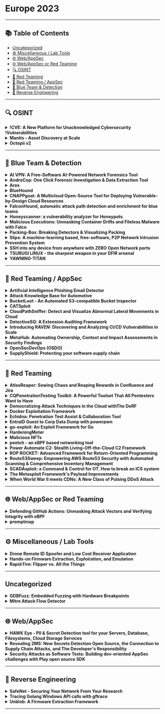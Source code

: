 # Europe 2023
---
## 📚 Table of Contents
- [Uncategorized](#uncategorized)
- [⚙️ Miscellaneous / Lab Tools](#⚙️-miscellaneous-lab-tools)
- [🌐 Web/AppSec](#🌐-webappsec)
- [🌐 Web/AppSec or Red Teaming](#🌐-webappsec-or-red-teaming)
- [🔍 OSINT](#🔍-osint)
- [🔴 Red Teaming](#🔴-red-teaming)
- [🔴 Red Teaming / AppSec](#🔴-red-teaming-appsec)
- [🔵 Blue Team & Detection](#🔵-blue-team-detection)
- [🧠 Reverse Engineering](#🧠-reverse-engineering)
---
## 🔍 OSINT
<details><summary><strong>!CVE: A New Platform for Unacknowledged Cybersecurity !Vulnerabilities</strong></summary>

![BH-ARSENAL](https://img.shields.io/badge/BH-ARSENAL-blue) ![Category: 🔍 OSINT](https://img.shields.io/badge/Category:%20🔍%20OSINT-lightgrey) ![Hector Marco](https://img.shields.io/badge/Hector%20Marco-informational) ![Samuel Arevalo](https://img.shields.io/badge/Samuel%20Arevalo-informational)

🔗 **Link:** Not Available  
📝 **Description:** In the ever-evolving cybersecurity landscape, the identification and acknowledgment of vulnerabilities through the Common Vulnerabilities and Exposures (CVE) system play a crucial role. However, vendor discretion in determining whether a security issue warrants a CVE assignment often results in overlooked vulnerabilities that pose significant risks. This presentation introduces the !CVE initiative, a groundbreaking platform that addresses this critical gap by identifying, tracking, and sharing unacknowledged cybersecurity vulnerabilities.

Our presentation begins with an overview of the CVE system and the challenges security researchers face in dealing with unacknowledged vulnerabilities. We discuss real-world examples of security issues ignored by vendors and explore the potential consequences of these hidden threats. We then delve into the !CVE platform, detailing its mission, features, and collaborative approach to empower the security community.

Through case studies, we demonstrate the value of the !CVE initiative in strengthening the cybersecurity ecosystem, highlighting the significance of addressing vulnerabilities not recognized by vendors. We also showcase the reporting process, expert panel, and public availability of !CVE reports, fostering a transparent and inclusive environment for vulnerability tracking and sharing.

Join us in exploring the world of unacknowledged cybersecurity vulnerabilities and learn how the !CVE initiative is bridging the gap between vendor discretion and community-driven security efforts. By raising awareness and fostering collaboration, we can create a more secure and resilient digital landscape for all.

</details>

<details><summary><strong>Mantis - Asset Discovery at Scale</strong></summary>

![BH-ARSENAL](https://img.shields.io/badge/BH-ARSENAL-blue) ![Category: 🔍 OSINT](https://img.shields.io/badge/Category:%20🔍%20OSINT-lightgrey) ![Prateek Thakare](https://img.shields.io/badge/Prateek%20Thakare-informational) ![Praveen Kanniah](https://img.shields.io/badge/Praveen%20Kanniah-informational) ![Bharath Kumar](https://img.shields.io/badge/Bharath%20Kumar-informational)

🔗 **Link:** Not Available  
📝 **Description:** None

</details>

<details><summary><strong>Octopii v2</strong></summary>

![BH-ARSENAL](https://img.shields.io/badge/BH-ARSENAL-blue) ![Category: 🔍 OSINT](https://img.shields.io/badge/Category:%20🔍%20OSINT-lightgrey) ![Owais Shaikh](https://img.shields.io/badge/Owais%20Shaikh-informational) ![Umair Nehri](https://img.shields.io/badge/Umair%20Nehri-informational)

🔗 **Link:** Not Available  
📝 **Description:** Today, given the number of services that collect Personal Identifiable Information (PII) for purposes such as 'KYC' (Know Your Customer) documents, bureaus keeping records of people, small businesses keeping records of their employees, and so on, PII faces a wide variety of threats. With increasing security breaches, protecting valuable data such as Personal Identifiable Information must be the top priority of all organizations. The first step in accomplishing this is to identify the exposure of such assets.

This is why we created Octopii, an AI-powered Personally Identifiable Information (PII) scanner that uses Optical Character Recognition (OCR), regular expression lists and Natural Language Processing (NLP) to search public-facing locations for Government ID, addresses, emails etc in images, PDFs and documents.

</details>

---
## 🔵 Blue Team & Detection
<details><summary><strong>AI VPN: A Free-Software AI-Powered Network Forensics Tool</strong></summary>

![BH-ARSENAL](https://img.shields.io/badge/BH-ARSENAL-blue) ![Category: 🔵 Blue Team & Detection](https://img.shields.io/badge/Category:%20🔵%20Blue%20Team%20&%20Detection-cyan) ![Veronica Valeros](https://img.shields.io/badge/Veronica%20Valeros-informational) ![Sebastian Garcia](https://img.shields.io/badge/Sebastian%20Garcia-informational)

🔗 **Link:** Not Available  
📝 **Description:** None

</details>

<details><summary><strong>AndroCop: One Click Forensic Investigation & Data Extraction Tool</strong></summary>

![BH-ARSENAL](https://img.shields.io/badge/BH-ARSENAL-blue) ![Category: 🔵 Blue Team & Detection](https://img.shields.io/badge/Category:%20🔵%20Blue%20Team%20&%20Detection-cyan) ![Abhinand N](https://img.shields.io/badge/Abhinand%20N-informational) ![Aswin M Guptha](https://img.shields.io/badge/Aswin%20M%20Guptha-informational) ![Varun Nair](https://img.shields.io/badge/Varun%20Nair-informational)

🔗 **Link:** Not Available  
📝 **Description:** AndroCop is a powerful and streamlined tool for in-depth forensic analysis and data extraction from Android devices, delivering rapid insights and efficient data export. The application, written in Java, streamlines the process of forensic investigation and data retrieval, eliminating the need for external utilities.

With a single click, AndroCop aggregates and exports a diverse array of data, encompassing call records, text messages, contacts, application usage records, device information, image captures, and screenshots. The tool enriches forensic investigation by facilitating the identification of potentially harmful Android applications, deciphering app usage patterns, extracting valuable call history insights, and revealing visited locations.

Moreover, AndroCop helps users to export forensic findings and data in multiple formats such as PDFs, XLSX spreadsheets, and CSV files. All the gathered information, along with images and other related data, will be consolidated into a singular ZIP file, streamlining the process of smooth data transmission. The gathered content is placed in the AndroCop directory within the internal storage, prepared for effortless transfer whenever required.

AndroCop is also designed to be user-friendly, with a simple and intuitive interface that makes it easy to use for both novice and experienced users. It helps users quickly extract and analyze data from Android devices, making it an important addition to any forensic investigator's toolkit.

</details>

<details><summary><strong>Ares</strong></summary>

![BH-ARSENAL](https://img.shields.io/badge/BH-ARSENAL-blue) ![Category: 🔵 Blue Team & Detection](https://img.shields.io/badge/Category:%20🔵%20Blue%20Team%20&%20Detection-cyan) ![Autumn Skerritt](https://img.shields.io/badge/Autumn%20Skerritt-informational)

🔗 **Link:** Not Available  
📝 **Description:** None

</details>

<details><summary><strong>BlueHound</strong></summary>

![BH-ARSENAL](https://img.shields.io/badge/BH-ARSENAL-blue) ![Category: 🔵 Blue Team & Detection](https://img.shields.io/badge/Category:%20🔵%20Blue%20Team%20&%20Detection-cyan) ![Dekel Paz](https://img.shields.io/badge/Dekel%20Paz-informational) ![Sagie Dulce](https://img.shields.io/badge/Sagie%20Dulce-informational)

🔗 **Link:** Not Available  
📝 **Description:** BlueHound helps blue teams pinpoint the security issues that actually matter. By combining information about user permissions, network access and unpatched vulnerabilities, BlueHound reveals the paths attackers would take if they were inside your network

</details>

<details><summary><strong>CNAPPgoat: A Multicloud Open-Source Tool for Deploying Vulnerable-by-Design Cloud Resources</strong></summary>

![BH-ARSENAL](https://img.shields.io/badge/BH-ARSENAL-blue) ![Category: 🔵 Blue Team & Detection](https://img.shields.io/badge/Category:%20🔵%20Blue%20Team%20&%20Detection-cyan) ![Noam Dahan](https://img.shields.io/badge/Noam%20Dahan-informational) ![Igal Gofman](https://img.shields.io/badge/Igal%20Gofman-informational)

🔗 **Link:** Not Available  
📝 **Description:** CNAPPgoat is a CLI tool designed to deploy vulnerable-by-design cloud infrastructure.

The tool is designed to modularly provision intentionally vulnerable components in cloud environments with simple commands: launch a container with a crypto-miner installed, spawn a machine with a vulnerable image, create a public IAM role, and many more scenarios.

These capabilities empower defenders to test their protective strategies, tools, and procedures, and for offensive professionals to refine their skills and tooling. Instead of trusting their systems and procedures to prevent risk, they can manufacture risk in a controlled environment to verify that they actually do.


CNAPPgoat supports modular deployment of various vulnerable scenarios and is a multi-cloud tool. CNAPPgoat is built on Pulumi and supports multiple programming languages. It operates as a CLI tool, requiring no specific IaC expertise, enabling a wide range of professionals to deploy and monitor environments.

CNAPPgoat helps:
* Security professionals create sandboxes to test their teams, procedures, and protocols
* Pentesters use it to provision a "shooting range" to test their skills at exploiting the scenarios and developing relevant capabilities
* Security teams benchmark CNAPP solutions against known environments to prove their ability to deliver what they promise
* Instructors create vulnerable environments for hands-on workshops or chalk talks
* Educators create learning environments where cloud infrastructure risks can be explored, understood - and avoided

</details>

<details><summary><strong>FalconHound, automatic attack path detection and enrichment for blue teams</strong></summary>

![BH-ARSENAL](https://img.shields.io/badge/BH-ARSENAL-blue) ![Category: 🔵 Blue Team & Detection](https://img.shields.io/badge/Category:%20🔵%20Blue%20Team%20&%20Detection-cyan) ![Olaf Hartong](https://img.shields.io/badge/Olaf%20Hartong-informational)

🔗 **Link:** Not Available  
📝 **Description:** For a long time, BloodHound has been the go-to tool for many red teams to uncover possible lateral movement paths in an environment. Fortunately, there are blue teams that also use it to great value. However, there are a lot of teams that struggle to use it due to lack of time or knowledge. On top of that, keeping the information in the BloodHound database up-to-date and using it for automatic detection and enrichment is often not implemented.

Introducing FalconHound, a toolkit that integrates with Microsoft Sentinel, Defender for Endpoint, the Azure Graph API, Neo4j and the BloodHound API to get the most out of your data. Some of its features allow it to track sessions, changes to the environment, alerts, and incidents on your entities and much, much more. All in near-real time!

This additional bi-directional context allows you to make better decisions and focus on the most important alerts and incidents. Allowing you, for instance, to run new path calculations frequently based on modifications, sessions or alerts and respond to these attacks which are very hard to detect without this information.

</details>

<details><summary><strong>Honeyscanner: a vulnerability analyzer for Honeypots</strong></summary>

![BH-ARSENAL](https://img.shields.io/badge/BH-ARSENAL-blue) ![Category: 🔵 Blue Team & Detection](https://img.shields.io/badge/Category:%20🔵%20Blue%20Team%20&%20Detection-cyan) ![Emmanouil Vasilomanolakis](https://img.shields.io/badge/Emmanouil%20Vasilomanolakis-informational) ![Aristofanis Chionis Koufakos](https://img.shields.io/badge/Aristofanis%20Chionis%20Koufakos-informational) ![Shreyas Srinivasa](https://img.shields.io/badge/Shreyas%20Srinivasa-informational) ![Ricardo Yaben](https://img.shields.io/badge/Ricardo%20Yaben-informational)

🔗 **Link:** [Honeyscanner: a vulnerability analyzer for Honeypots](https://gist.github.com/aristofanischionis/a9d18cb0c8b801bbaf50b51a72fe9405)  
📝 **Description:** Honeypots are now considered a well-studied cyber-deception mechanism that can assist in defending networks as well as identifying new attack trends. However, recent research has shown that honeypots may also be vulnerable to attacks; especially fingerprinting identification ones. Moreover, many open-source honeypots lack an external security analysis and are often deployed with their default settings.

We present honeyscanner, an open-source vulnerability analyzer for honeypots. It is designed to automatically attack a given honeypot, to determine if the honeypot is vulnerable to specific types of cyber-attacks. The analyzer uses a variety of attacks, ranging from identifying vulnerable software libraries to DoS, and fuzzing attacks. In the end, an evaluation report is provided to the honeypot administrator, including advice on how to enhance the security of the honeypot.

</details>

<details><summary><strong>Malicious Executions: Unmasking Container Drifts and Fileless Malware with Falco</strong></summary>

![BH-ARSENAL](https://img.shields.io/badge/BH-ARSENAL-blue) ![Category: 🔵 Blue Team & Detection](https://img.shields.io/badge/Category:%20🔵%20Blue%20Team%20&%20Detection-cyan) ![Lorenzo Susini](https://img.shields.io/badge/Lorenzo%20Susini-informational) ![Stefano Chierici](https://img.shields.io/badge/Stefano%20Chierici-informational)

🔗 **Link:** Not Available  
📝 **Description:** Containers are the most popular technology for deploying modern applications. SPOILER ALERT: bypassing well-known security controls is also popular. In this talk, we explain how to use the recent updates in Falco, a CNCF open-source container security tool, to detect drifts and fileless malware in containerized environments.

As a best practice, containers should be considered immutable. Early this year, Falco introduced new features to detect container drift via OverlayFS, which can spot if binaries are added or modified after the container's deployment. New binaries are often a sign of an ongoing attack.

Of course, attackers can also use more advanced evasion techniques to stay hidden. By using in-memory, fileless execution, attackers can bypass most of the security controls such as drift detection and still reach their goals with no stress.

To combat fileless attacks, Falco has also added memfd-based fileless execution thanks to its visibility superpowers on Linux kernel system calls. Combining Falco's existing runtime security capabilities with these two new detection layers forms the foundation of a defense in depth strategy for cloud-native workloads.

We will walk you through real-world scenarios based on recent threats and malware, demoing how Falco can help detect and respond to these malicious behaviors and comparing both drift and fileless attack paths.

</details>

<details><summary><strong>Packing-Box: Breaking Detectors & Visualizing Packing</strong></summary>

![BH-ARSENAL](https://img.shields.io/badge/BH-ARSENAL-blue) ![Category: 🔵 Blue Team & Detection](https://img.shields.io/badge/Category:%20🔵%20Blue%20Team%20&%20Detection-cyan) ![Alexandre D'Hondt](https://img.shields.io/badge/Alexandre%20D'Hondt-informational) ![Charles-Henry Bertrand Van Ouytsel](https://img.shields.io/badge/Charles-Henry%20Bertrand%20Van%20Ouytsel-informational) ![Axel Legay](https://img.shields.io/badge/Axel%20Legay-informational) ![Romain Jennes](https://img.shields.io/badge/Romain%20Jennes-informational) ![Sébastien Martinez Balbuena](https://img.shields.io/badge/Sébastien%20Martinez%20Balbuena-informational)

🔗 **Link:** Not Available  
📝 **Description:** This Docker image is an experimental toolkit gathering analyzers, detectors, packers, tools and machine learning mechanics for making datasets of packed executables and training machine learning models for the static detection of packing. It aims to support PE, ELF and Mach-O executables and to study the best static features that can be used in learning-based static detectors. Furthermore, it currently additional functionalities to focus on supervised and unsupervised learning but also on adversarial learning for breaking static detectors and detection models.

https://raw.githubusercontent.com/packing-box/docker-packing-box/main/docs/material/bheu23-packingbox.pdf

</details>

<details><summary><strong>Slips: A machine-learning based, free-software, P2P Network Intrusion Prevention System</strong></summary>

![BH-ARSENAL](https://img.shields.io/badge/BH-ARSENAL-blue) ![Category: 🔵 Blue Team & Detection](https://img.shields.io/badge/Category:%20🔵%20Blue%20Team%20&%20Detection-cyan) ![Sebastian Garcia](https://img.shields.io/badge/Sebastian%20Garcia-informational) ![Alya Gomaa](https://img.shields.io/badge/Alya%20Gomaa-informational)

🔗 **Link:** [Slips: A machine-learning based, free-software, P2P Network Intrusion Prevention System](https://github.com/stratosphereips/StratosphereLinuxIPS)  
📝 **Description:** For the last 7 years we developed Slips, a behavioral-based intrusion prevention system, and the first free-software network IDS using machine learning. Slips profiles the behavior of IP addresses and performs detections inside each time window in order to also *unblock* IPs. Slips has more than 20 modules that detect a range of attacks both to and from the protected device. It is an network EDR with the capability to also protect small networks.

Slips consumes multiple packets and flows, exporting data to SIEMs. More importantly, Slips is the first IDS to automatically create a local P2P network of sensors, where instances share detections following a trust model resilient to adversaries..

Slips works in several directionality modes. The user can choose to detect attacks coming *to* or going *from* these profiles, or both. This makes it easy to protect your network but also to focus on infected computers inside your network, which is a novel technique.

Among its modules, Slips includes the download/manage of external Threat Intelligence feed (including our laboratory's own TI feed), whois/asn/geocountry enrichment, a LSTM neural net for malicious behavior detection, port scanning detection (vertical and horizontal) on flows, long connection detection, etc. The decisions to block profiles or not are based on ensembling
algorithms. The P2P module connects to other Slips to share detection alerts.

Slips can read packets from the network, pcap, Suricata, Zeek, Argus and Nfdump, and can output alerts files and summaries. Having Zeek as a base tool, Slips can correctly build a sorted timeline of flows combining all Zeek logs. Slips can send alerts using the STIX/TAXII protocol.

Slips web interface allows to clearly see the detections and behaviors, including threat inteligence enhancements. The interface can show multiple Slips runs, summarize whois/asn/geocountry information and much more.

</details>

<details><summary><strong>SSH into any device from anywhere with ZERO Open Network ports</strong></summary>

![BH-ARSENAL](https://img.shields.io/badge/BH-ARSENAL-blue) ![Category: 🔵 Blue Team & Detection](https://img.shields.io/badge/Category:%20🔵%20Blue%20Team%20&%20Detection-cyan) ![Colin Constable](https://img.shields.io/badge/Colin%20Constable-informational) ![Anthony Prakash](https://img.shields.io/badge/Anthony%20Prakash-informational)

🔗 **Link:** [SSH into any device from anywhere with ZERO Open Network ports](https://github.com/nirvik/SpamEmail/blob/master/ham_dict.txt)  
📝 **Description:** SSH to Any Device with No Ports Open
Make your devices reachable while eliminating network attack surfaces & reducing administrative overhead.

Atsign's patent pending core technology is engineered to deliver the following benefits:
Addressability
Atsign's core technology uses identifiers which replace the need to manage IP addresses. If you remember the atSign (Atsign's version of an address), you can look up the IP address and port in the atDirectory which manages this information for you.
Reachability
‍Atsign's core technology provides each device with its own microserver which makes it reachable from anywhere on the internet.
No open ports (no network attack surface) on the device
Connections are always made from the device to the microserver, meaning that no ports ever need to be opened on devices using this technology.
End-to-end encrypted
Information is automatically encrypted on the edge devices before it is sent over Atsign's control plane.
Zero Trust
Atsign's technology is designed such that cryptographic keys are only stored at the edge device. No third party or intermediary ever possesses the decryption keys which are required to access the information. You don't need to trust any of the microservers, because they never see information in the clear.
In other words, sending information using Atsign's control plane requires no open ports and is fully edge-to-edge encrypted, all without needing to know the IP address of the device!

</details>

<details><summary><strong>TSURUGI LINUX - the sharpest weapon in your DFIR arsenal</strong></summary>

![BH-ARSENAL](https://img.shields.io/badge/BH-ARSENAL-blue) ![Category: 🔵 Blue Team & Detection](https://img.shields.io/badge/Category:%20🔵%20Blue%20Team%20&%20Detection-cyan) ![Giovanni Rattaro](https://img.shields.io/badge/Giovanni%20Rattaro-informational) ![Marco Giorgi](https://img.shields.io/badge/Marco%20Giorgi-informational)

🔗 **Link:** Not Available  
📝 **Description:** Any DFIR analyst knows that everyday in many companies, it doesn't matter the size, it's not easy to perform forensics investigations often due to lack of internal information (like mastery all IT architecture, have the logs or the right one...) and ready to use DFIR tools.

As DFIR professionals we have faced these problems many times and so we decided last year to create something that can help who will need the right tool in the "wrong time" (during a security incident).

And the answer is the Tsurugi Linux project that, of course, can be used also for educational purposes.
A special Tsurugi Linux BLACKHAT EDITION will be shared only with the participants.

</details>

<details><summary><strong>YAWNING-TITAN</strong></summary>

![BH-ARSENAL](https://img.shields.io/badge/BH-ARSENAL-blue) ![Category: 🔵 Blue Team & Detection](https://img.shields.io/badge/Category:%20🔵%20Blue%20Team%20&%20Detection-cyan) ![Chris McCarthy](https://img.shields.io/badge/Chris%20McCarthy-informational) ![Czar Echavez](https://img.shields.io/badge/Czar%20Echavez-informational)

🔗 **Link:** Not Available  
📝 **Description:** YAWNING-TITAN is an abstract, graph based cyber-security simulation environment that supports the training of intelligent agents for autonomous cyber operations. YAWNING-TITAN focuses on providing a fast simulation to support the development of defensive autonomous agents who face off against probabilistic red agents. YAWNING-TITAN has been designed with the following things in mind:

• Simplicity over complexity;
• Minimal Hardware Requirements;
• Operating System agnostic;
• Support for a wide range of algorithms;
• Enhanced agent / policy evaluation support;
• Flexible environment and game rule configuration;
• Generation of evaluation episode visualisations (gifs).

YAWNING-TITAN contains a small number of specific, self-contained OpenAI Gym environments for autonomous cyber defence research, which are great for learning and debugging; it also provides a flexible, highly configurable generic environment which can be used to represent a range of scenarios of increasing complexity and scale. The generic environment only needs a network topology and a settings file to create an OpenAI Gym compliant environment which enables open research and enhanced reproducibility.

When training and evaluating an agent, YAWNING-TITAN can be run from either a command-line interface, or a graphical user interface (GUI). The GUI allows the underlying Python to be executed without need for a command line interface or knowledge of the python language. The GUI also integrates with a customised version Cytoscape JS which has been extended to work directly with YAWNING-TITAN, and allows users to directly interface with network topologies that subsequently updates a database of stored networks. Both the command-line interface and the GUI provide read-outs throughout agent training and evaluation, as well as generation of a final summary.

</details>

---
## 🔴 Red Teaming / AppSec
<details><summary><strong>Artificial Intelligence Phishing Email Detector</strong></summary>

![BH-ARSENAL](https://img.shields.io/badge/BH-ARSENAL-blue) ![Category: 🔴 Red Teaming / AppSec](https://img.shields.io/badge/Category:%20🔴%20Red%20Teaming%20/%20AppSec-red) ![Waqar Ahmed](https://img.shields.io/badge/Waqar%20Ahmed-informational)

🔗 **Link:** [Artificial Intelligence Phishing Email Detector](https://github.com/ChanChiChoi/awesome-Federated-Learning)  
📝 **Description:** An artificial intelligence-based phishing email detector that analyses emails and its content, vocabulary, sender, subject etc and detects if it's a phishing email even if it was not flagged as one by an email gateway based on the analysis of collection of phishing emails.

</details>

<details><summary><strong>Attack Knowledge Base for Automotive</strong></summary>

![BH-ARSENAL](https://img.shields.io/badge/BH-ARSENAL-blue) ![Category: 🔴 Red Teaming / AppSec](https://img.shields.io/badge/Category:%20🔴%20Red%20Teaming%20/%20AppSec-red) ![Tien-Chih Lin](https://img.shields.io/badge/Tien-Chih%20Lin-informational)

🔗 **Link:** [Attack Knowledge Base for Automotive](https://github.com/Trustworthy-AI-Group/Adversarial_Examples_Papers)  
📝 **Description:** Ensuring cybersecurity in the automotive sector is more crucial than ever, especially with the rising intricacies and susceptibilities of vehicle-connected systems. The ISO/SAE 21434 standard serves as a beacon in this endeavor. However, compliance with this standard reveals discernible information disparities across its V-model phases: Concept & Design, Implementation, and Verification & Validation. Addressing these gaps is paramount for cohesive vehicle cybersecurity.

To tackle these hurdles, we introduce the "Attack Knowledge Base for Automotive." Inspired and aligned with the ATT&CK framework, this tool aids in seamless compliance with the ISO/SAE 21434 standard. We will demonstrate its efficacy in delivering a thorough and objective outcome during Threat Analysis and Risk Assessment (TARA). Moreover, it bridges information lacunas across the lifecycle, enabling the red team to synergize insights from earlier stages with our Attack Knowledge Base, ensuring holistic automotive cybersecurity.

</details>

<details><summary><strong>BucketLoot - An Automated S3-compatible Bucket Inspector</strong></summary>

![BH-ARSENAL](https://img.shields.io/badge/BH-ARSENAL-blue) ![Category: 🔴 Red Teaming / AppSec](https://img.shields.io/badge/Category:%20🔴%20Red%20Teaming%20/%20AppSec-red) ![Umair Nehri](https://img.shields.io/badge/Umair%20Nehri-informational) ![Owais Shaikh](https://img.shields.io/badge/Owais%20Shaikh-informational)

🔗 **Link:** Not Available  
📝 **Description:** BucketLoot is an automated S3-compatible Bucket inspector that can help users extract assets, flag secret exposures and even search for custom keywords as well as Regular Expressions from publicly-exposed storage buckets by scanning files that store data in plain text.

</details>

<details><summary><strong>CATSploit</strong></summary>

![BH-ARSENAL](https://img.shields.io/badge/BH-ARSENAL-blue) ![Category: 🔴 Red Teaming / AppSec](https://img.shields.io/badge/Category:%20🔴%20Red%20Teaming%20/%20AppSec-red) ![Keisuke Kito](https://img.shields.io/badge/Keisuke%20Kito-informational) ![Yusuke Isaka](https://img.shields.io/badge/Yusuke%20Isaka-informational) ![Kiyoto Kawauchi](https://img.shields.io/badge/Kiyoto%20Kawauchi-informational)

🔗 **Link:** Not Available  
📝 **Description:** CATSploit is an automated penetration testing tool using Cyber Attack Techniques Scoring (CATS) method that can be used without pentester.
Currently, pentesters implicitly made the selection of suitable attack techniques for target systems to be attacked.
CATSploit uses system configuration information such as OS, open ports, software version collected by scanner and calculates a score value for capture eVc and detectability eVd of each attack techniques for target system.
By selecting the highest score values, it is possible to select the most appropriate attack technique for the target system without hack knack(professional pentester's skill) .

</details>

<details><summary><strong>CloudPathSniffer: Detect and Visualize Abnormal Lateral Movements in Cloud</strong></summary>

![BH-ARSENAL](https://img.shields.io/badge/BH-ARSENAL-blue) ![Category: 🔴 Red Teaming / AppSec](https://img.shields.io/badge/Category:%20🔴%20Red%20Teaming%20/%20AppSec-red) ![Ayberk Halaç](https://img.shields.io/badge/Ayberk%20Halaç-informational)

🔗 **Link:** Not Available  
📝 **Description:** CloudPathSniffer is an open-source, straightforward, and extensible Cloud Anomaly Detection Tool explicitly crafted to assist security teams in uncovering hard-to-see risks and undetected attackers within their control plane of cloud environments.

In the dynamic environment of cloud security, the invisibility of temporary credentials has consistently posed a risk, making identifying and tracing potential malicious activity a challenging endeavor.

Unlike traditional tools, CloudPathSniffer boasts a unique capability that sets it apart: It can effectively track temporary credentials and attack paths made by them. Beyond monitoring, it reveals vulnerabilities concealed within logs and creates a comprehensive attack schema. Utilizing graphics-based visualization, it offers a simplified interpretation of lateral movements within data. By seamlessly integrating these insights into a graph database alongside your credentials, CloudPathSniffer provides an unmatched defense strategy, ensuring every detail is meticulously addressed.

</details>

<details><summary><strong>DetectiveSQ: A Extension Auditing Framework</strong></summary>

![BH-ARSENAL](https://img.shields.io/badge/BH-ARSENAL-blue) ![Category: 🔴 Red Teaming / AppSec](https://img.shields.io/badge/Category:%20🔴%20Red%20Teaming%20/%20AppSec-red) ![Jeswin Mathai](https://img.shields.io/badge/Jeswin%20Mathai-informational) ![Shourya Pratap Singh](https://img.shields.io/badge/Shourya%20Pratap%20Singh-informational)

🔗 **Link:** Not Available  
📝 **Description:** In the modern digital realm, internet browsers, particularly Chrome, have transcended traditional boundaries, becoming hubs of multifunctional extensions that offer everything from AI-integrated chatbots to sophisticated digital wallets. This surge, however, comes with an underbelly of cyber vulnerabilities. Hidden behind the guise of innovation, malicious extensions lurk, often camouflaged as benign utilities. These deceptive extensions not only infringe upon user privacy and security but also exploit users with unasked-for ads, skewed search results, and misleading links. Such underhanded strategies, targeting the unsuspecting user, have alarmingly proliferated.

Addressing this conundrum, we present DetectiveSQ - an advanced command-line interface designed to rigorously audit Chrome extensions. At its core, DetectiveSQ is engineered to be compatible with both Manifest V2 (MV2) and Manifest V3 (MV3) architecture, ensuring a wide-ranging applicability across extensions of different generations. Through an intricate examination of permissions - delving deep into how they're invoked and utilized within the extension's codebase - DetectiveSQ brings forth potential security and privacy breaches. The tool not only assesses permissions but also correlates them with actual behaviors, scripts, and external calls, offering a holistic evaluation. DetectiveSQ will be open source and made available after the talk.

</details>

<details><summary><strong>Introducing RAVEN: Discovering and Analyzing CI/CD Vulnerabilities in Scale</strong></summary>

![BH-ARSENAL](https://img.shields.io/badge/BH-ARSENAL-blue) ![Category: 🔴 Red Teaming / AppSec](https://img.shields.io/badge/Category:%20🔴%20Red%20Teaming%20/%20AppSec-red) ![Elad Pticha](https://img.shields.io/badge/Elad%20Pticha-informational) ![Oreen Livni Shein](https://img.shields.io/badge/Oreen%20Livni%20Shein-informational)

🔗 **Link:** Not Available  
📝 **Description:** As the adoption of CI/CD practices continues to grow, securing these pipelines has become increasingly important. However, identifying vulnerabilities in CI/CD pipelines can be daunting, especially at scale. In this talk, we present our tooling, which we intend to release as open-source software to the public that helped us uncover hundreds of vulnerabilities in popular open-source projects' CI/CD pipelines.

RAVEN (Risk Analysis and Vulnerability Enumeration for CI/CD) is a powerful security tool designed to perform massive scans for GitHub Actions CI workflows and digest the discovered data into a Neo4j database. With RAVEN, we were able to identify and address potential security vulnerabilities in some of the most popular repositories hosted on GitHub, including FreeCodeCamp (the most popular project on GitHub), Storybook (One of the most popular frontend frameworks), Fluent UI by Microsoft, and much more.
This tool provides a reliable and scalable solution for security analysis, enabling users to query the database and gain valuable insights into their codebase's security posture.

</details>

<details><summary><strong>MetaHub: Automating Ownership, Context and Impact Assessments in Security Findings</strong></summary>

![BH-ARSENAL](https://img.shields.io/badge/BH-ARSENAL-blue) ![Category: 🔴 Red Teaming / AppSec](https://img.shields.io/badge/Category:%20🔴%20Red%20Teaming%20/%20AppSec-red) ![Gabriel Alejandro Soltz](https://img.shields.io/badge/Gabriel%20Alejandro%20Soltz-informational)

🔗 **Link:** [MetaHub: Automating Ownership, Context and Impact Assessments in Security Findings](https://github.com/gabrielsoltz/metahub)  
📝 **Description:** Security findings from automated sources such as CSPMs, software vulnerability scanners, or compliance scanners often overwhelm security teams with excessive, generic, context-less information. You may have heard countless times that context in security is key, so why don't these tools provide you with more of it? Simply put, they were not designed to do so.

This shortcoming means that determining ownership and impact can be time-consuming, leading to critical vulnerabilities going unnoticed, and causing unnecessary noise or friction between security teams and other departments.

My proposed demo introduces MetaHub, a tool designed to address these issues by automating the three essential stages of security finding assessment: owner determination, contextualization, and impact definition. Leveraging metadata through MetaChecks, MetaTags, MetaTrails, and MetaAccount, MetaHub provides a detailed, context-aware assessment of each finding.

By integrating MetaHub, teams can significantly reduce false positives, streamline the detection and resolution of security findings, and strategically tailor their scanner selection to minimize unnecessary noise. The ability to concentrate on meaningful, high-impact issues will be the primary focus of the demo.

MetaHub relies on the ASFF format for ingesting security findings and can consume data from AWS Security Hub or any ASFF-supported scanner like Prowler, ElectricEye, or Inspector. This compatibility means you can continue using the scanners you already rely on but add what's missing to those findings: Ownership, Context, and Impact.

MetaHub also generates powerful visual reports and is designed for use as a CLI tool or within automated workflows, such as AWS Security Hub custom actions or AWS Lambda functions.

The automation of context, ownership, and impact is not commonly addressed by open-source tools; MetaHub introduces a solution to this problem that aims to be agnostic to the source scanner.

</details>

<details><summary><strong>OpenSecDevOps (OSDO)</strong></summary>

![BH-ARSENAL](https://img.shields.io/badge/BH-ARSENAL-blue) ![Category: 🔴 Red Teaming / AppSec](https://img.shields.io/badge/Category:%20🔴%20Red%20Teaming%20/%20AppSec-red) ![Rafael Otal Simal](https://img.shields.io/badge/Rafael%20Otal%20Simal-informational) ![Antonio Jose Juanilla Hernandez](https://img.shields.io/badge/Antonio%20Jose%20Juanilla%20Hernandez-informational)

🔗 **Link:** Not Available  
📝 **Description:** Join us to easily build a fortified software development lifecycle (SDLC) using open source tools. Find out how these powerful resources can improve the security of your software applications and improve your development process. We'll explore popular open source tools like Gitlab, Harbor, defectdojo... Seamlessly integrating them into your workflow to enforce strong security policies, detect vulnerabilities, and ensure compliance with industry best practices. Through hands-on exercises and real-world examples, you'll learn how to mitigate security risks, harden your code, and adopt security best practices, resulting in secure, scalable, and resilient software applications. Don't miss this transformative opportunity to unlock the potential of open source tools in your SDLC and strengthen your organization's overall security posture. All the information will be published on opensecdevops.com for the community to use and improve on the day of the presentation, in addition to integrating the different tools, an app will be shown to facilitate said integration according to your needs.

</details>

<details><summary><strong>SupplyShield: Protecting your software supply chain</strong></summary>

![BH-ARSENAL](https://img.shields.io/badge/BH-ARSENAL-blue) ![Category: 🔴 Red Teaming / AppSec](https://img.shields.io/badge/Category:%20🔴%20Red%20Teaming%20/%20AppSec-red) ![Akhil Mahendra](https://img.shields.io/badge/Akhil%20Mahendra-informational) ![Hritik Vijay](https://img.shields.io/badge/Hritik%20Vijay-informational)

🔗 **Link:** Not Available  
📝 **Description:** SupplyShield is a comprehensive supply chain security framework aimed at defending against the increasingly sophisticated attacks posed by software supply chain vulnerabilities. With numerous organizations hosting hundreds of micro-services and thousands of builds occurring daily, effectively monitoring the software supply chain to construct the final application becomes a complex challenge. This is where SupplyShield can assist any organization in seamlessly integrating this framework into their Software Development Lifecycle (SDLC) to ensure software supply chain security.

The current framework version is predominantly designed for the AWS environment. Any organization utilizing AWS infrastructure can seamlessly implement this framework with minimal effort via AWS CloudFormation templates to enhance the security of their supply chain. The framework mainly focuses on generating and maintaining a Software Bill of Materials (SBOM) and performing Software Composition Analysis (SCA) for all the micro-services within an organization. The scans are event-driven, targeting the final micro-service image pushed into AWS ECR. As a result, it generates an SBOM of base image binaries and 3rd-party packages introduced by developers, and performs SCA on top of that. This approach provides a comprehensive view of the software components involved in the overall development of a micro service.

Built with scalability in mind, SupplyShield is capable of generating an SBOM and performing SCA in a CI/CD environment where thousands of builds take place daily. SupplyShield enables the rapid detection of zero-day vulnerabilities, such as the log4j exploit, even for organizations with over 100 micro-services, significantly reducing the Mean Time To Detect (MTTD) to mere minutes. This significantly simplifies the tasks of both security engineers and developers in identifying and managing patches for events like the log4j vulnerability. The framework also offers a dashboard for developers and security engineers, presenting relevant metrics and actionable insights.

</details>

---
## 🔴 Red Teaming
<details><summary><strong>AtlasReaper: Sowing Chaos and Reaping Rewards in Confluence and Jira</strong></summary>

![BH-ARSENAL](https://img.shields.io/badge/BH-ARSENAL-blue) ![Category: 🔴 Red Teaming](https://img.shields.io/badge/Category:%20🔴%20Red%20Teaming-red) ![Craig Wright](https://img.shields.io/badge/Craig%20Wright-informational)

🔗 **Link:** Not Available  
📝 **Description:** AtlasReaper is a .NET command-line tool developed for offensive security purposes, primarily focused on reconnaissance and keyword searching on Confluence and Jira instances. AtlasReaper also provides various features that are helpful for tasks such as credential farming and social engineering.

AtlasReaper was designed to be run from Command and Control (C2) to reduce the network overhead incurred from establishing a SOCKS proxy. The tool leverages Atlassian REST APIs to query metadata and content from the target Confluence and Jira. Read operations include search, listspaces, listpages, listissues, listattachments, and listusers. Any attachments that look interesting can be downloaded. It is also possible to dump all of the data for offline processing.

AtlasReaper extends its functionality with write operations, enabling users to attach files, create deceptive links, and comment on issues within Confluence or Jira. It is also contains functionality to embed images. Embedding 1x1 pixel images hosted on external servers enables stealthy NetNTLMv2 hash harvesting in Active Directory environments. The tool also facilitates targeted user engagement by @ mentioning victims on pages.

</details>

<details><summary><strong>CQPenetrationTesting Toolkit: A Powerful Toolset That All Pentesters Want to Have</strong></summary>

![BH-ARSENAL](https://img.shields.io/badge/BH-ARSENAL-blue) ![Category: 🔴 Red Teaming](https://img.shields.io/badge/Category:%20🔴%20Red%20Teaming-red) ![Paula Januszkiewicz](https://img.shields.io/badge/Paula%20Januszkiewicz-informational) ![Mike Jankowski-Lorek](https://img.shields.io/badge/Mike%20Jankowski-Lorek-informational)

🔗 **Link:** Not Available  
📝 **Description:** CQ Penetration Testing Toolkit supports you in performing complex penetration tests, shows you their possible application, and highlights the situations in which they apply. It guides you through the process of gathering intel about network, workstations, and servers, and showcases common techniques for antimalware avoidance and bypass, lateral movement, and credential harvesting. The toolkit also allows decrypting RSA keys and EFS-protected files as well as blobs and objects protected by DPAPI and DPAPI NG. This powerful toolkit is useful for those who are interested in penetration testing and professionals engaged in pen-testing who work in the areas of databases, systems, networks, or application administration.

</details>

<details><summary><strong>Democratizing Attack Techniques in the Cloud withThe DeRF</strong></summary>

![BH-ARSENAL](https://img.shields.io/badge/BH-ARSENAL-blue) ![Category: 🔴 Red Teaming](https://img.shields.io/badge/Category:%20🔴%20Red%20Teaming-red) ![Kat Traxler](https://img.shields.io/badge/Kat%20Traxler-informational)

🔗 **Link:** Not Available  
📝 **Description:** DeRF (Detection Replay Framework) is an "Attacks As A Service" framework, allowing the emulation of offensive techniques and generation of repeatable detection samples from a UI - without the need for End Users to install software, use the CLI or possess credentials in the target environment.

Notable built-in attack modules are listed below with a complete list of all built-in attack techniques in The DeRF documentation.

o AWS | EC2 Steal Instance Credentials
o AWS | Retrieve a High Number of Secrets Manager secrets.
o AWS | Stop CloudTrail
o AWS | Execute Commands on EC2 Instance via User Data
o AWS | EC2 Download User Data
o AWS | EC2 Share EBS Snapshot
o GCP | Impersonate Service Account

Similar to other tools focused on detection generation, the DeRF deploys and manages the target cloud infrastructure, which is manipulated to simulate attacker techniques.
Terraform is used to manage all resources, deploying (and destroying) hosted attack techniques and target infrastructure in under 3 minutes.

While a bring-your-own-Infrastructure (BYOI) model isn't currently supported, maintaining The DeRF infrastructure costs less than $10/month for Google Cloud and $5/month for AWS. The tool's convenient deployment model means you can use it as needed rather than continuously running 24/7. Check out the deployment guide for more details.

The initial release of The DeRF encompasses a wide range of prevalent cloud attack techniques, providing your organization with ample resources for training, controls testing, and executing on attack scenarios. However, as needs evolve, you may need to expand beyond the initial set and introduce your own custom attack modules. With The DeRF, this process is simplified. All attack techniques are defined as Google Cloud Workflows, which can be deployed as additional terraform modules within your forked version of the codebase.

</details>

<details><summary><strong>Docker Exploitation Framework</strong></summary>

![BH-ARSENAL](https://img.shields.io/badge/BH-ARSENAL-blue) ![Category: 🔴 Red Teaming](https://img.shields.io/badge/Category:%20🔴%20Red%20Teaming-red) ![Emmanuel Law](https://img.shields.io/badge/Emmanuel%20Law-informational) ![Rohit Pitke](https://img.shields.io/badge/Rohit%20Pitke-informational)

🔗 **Link:** [Docker Exploitation Framework](https://github.com/DockerExploitationFramework/DockerExploitationFramework)  
📝 **Description:** Docker Exploitation Framework is a cross-platform framework that is focused on attacking container environment (think kubernetes, docker etc). It can identify vulnerabilities, misconfigurations, and potential attack vectors. It also helps to automate different stages of a successful kill-chain through features such as:
- Vulnerability Scanning
- Container breakouts
- Pod2Pod Lateral movement
- File layers deep inspection and extraction
- Attack Surface discovery and mapping
- Privilege Escalation etc

It uses a agent/server architecture. The agents are modular and are designed to be portable with minimal dependencies for maximum compatibility in restricted containers. This is a tool created for pentesters and red teamers.

</details>

<details><summary><strong>Echidna: Penetration Test Assist & Collaboration Tool</strong></summary>

![BH-ARSENAL](https://img.shields.io/badge/BH-ARSENAL-blue) ![Category: 🔴 Red Teaming](https://img.shields.io/badge/Category:%20🔴%20Red%20Teaming-red) ![Yu Terada](https://img.shields.io/badge/Yu%20Terada-informational) ![Soya Aoyama](https://img.shields.io/badge/Soya%20Aoyama-informational) ![Kazuhisa Shirakami](https://img.shields.io/badge/Kazuhisa%20Shirakami-informational)

🔗 **Link:** Not Available  
📝 **Description:** Echidna is a tool designed to support teams or beginners in conducting penetration testing.
While there are many tools available to assist or automate penetration testing, mastering them requires knowledge of numerous commands and techniques, making it challenging for beginners to learn and carry out penetration testing. Furthermore, when conducting penetration tests in a team, each member tends to work independently, which can lead to duplication of work and lack of visibility of progress for managers and beginners.
Therefore, we developed Echidna, which visualizes and shares the terminal console of penetration testers, and recommends the next command based on each situation.

</details>

<details><summary><strong>EntraID Guest to Corp Data Dump with powerpwn</strong></summary>

![BH-ARSENAL](https://img.shields.io/badge/BH-ARSENAL-blue) ![Category: 🔴 Red Teaming](https://img.shields.io/badge/Category:%20🔴%20Red%20Teaming-red) ![Michael Bargury](https://img.shields.io/badge/Michael%20Bargury-informational) ![Lana Salameh](https://img.shields.io/badge/Lana%20Salameh-informational) ![Inbar Raz](https://img.shields.io/badge/Inbar%20Raz-informational)

🔗 **Link:** Not Available  
📝 **Description:** EntraID guest accounts are widely used to grant external parties limited access to enterprise resources, with the assumption that these accounts pose little security risk. As you're about to see, this assumption is dangerously wrong.

powerpwn is an offensive security toolset for Microsoft 365 focused on Power Platform. It allows you to achieve the full potential of a guest in EntraID by exploiting a series of undocumented internal APIs and common misconfiguration for collecting privileges, and using those for data exfiltration and actions on target, leaving no traces behind. The tool operates by leveraging shared credentials shared over Power Platform, a low-code / no-code platform built into Office365.

PowerGuest allows gaining unauthorized access to sensitive business data and capabilities including corporate SQL servers and Azure resources. Furthermore, it allows guests to create and control internal business applications to move laterally within the organization. All capabilities are fully operational with the default Office 365 and Azure AD configuration.

</details>

<details><summary><strong>go-exploit: An Exploit Framework for Go</strong></summary>

![BH-ARSENAL](https://img.shields.io/badge/BH-ARSENAL-blue) ![Category: 🔴 Red Teaming](https://img.shields.io/badge/Category:%20🔴%20Red%20Teaming-red) ![Jacob Baines](https://img.shields.io/badge/Jacob%20Baines-informational)

🔗 **Link:** [go-exploit: An Exploit Framework for Go](https://github.com/j-baines)  
📝 **Description:** go-exploit is an exploit development framework for Go. The framework helps exploit developers create small, self-contained, portable, and consistent exploits.

Many proof-of-concept exploits rely on interpreted languages with complicated packaging systems. They implement wildly differing user interfaces, and have limited ability to be executed within a target network. Some exploits are integrated into massive frameworks that are burdened by years of features and dependencies which overwhelm developers and hinder the attacker's ability to deploy the exploits from unconventional locations.

To overcome these challenges, go-exploit offers a lightweight framework with minimal dependencies, written in Go—a language renowned for its portability and cross-compilation capabilities. The framework strikes a balance between simplicity for rapid proof-of-concept development and the inclusion of sophisticated built-in features for operational use.

</details>

<details><summary><strong>HardeningMeter</strong></summary>

![BH-ARSENAL](https://img.shields.io/badge/BH-ARSENAL-blue) ![Category: 🔴 Red Teaming](https://img.shields.io/badge/Category:%20🔴%20Red%20Teaming-red) ![Ouzan Ofri](https://img.shields.io/badge/Ouzan%20Ofri-informational) ![Yotam Perkal](https://img.shields.io/badge/Yotam%20Perkal-informational)

🔗 **Link:** Not Available  
📝 **Description:** HardeningMeter is an open-source Python tool carefully designed to comprehensively assess the security hardening of binaries and systems. Its robust capabilities include thorough checks of various binary exploitation protection mechanisms, including Stack Canary, RELRO, randomizations (ASLR, PIC, PIE), None Exec Stack, Fortify, ASAN, NX bit. This tool is suitable for all types of binaries and provides accurate information about the hardening status of each binary, identifying those that deserve attention and those with robust security measures.

The genesis of HardeningMeter stems from extensive research into the dynamic cat-and-mouse game between attackers and defenders when exploiting binaries. While certain binary hardening measures are designed to thwart binary exploitation, resourceful attackers continue to find ways to circumvent these protections. HardeningMeter is a wake-up call that raises awareness of the critical need to protect against binary exploitation, monitors vulnerable binaries that lack critical hardening, and promotes a broader understanding of the offensive research landscape.

HardeningMeter's uniqueness lies in its precision, which is based on a deep understanding of binary structures, exploitation techniques, and hardening mechanisms. It supports all binary file types, including executables, dynamic executables, dynamic shared objects, relocatables, and statically linked files.

The tool offers a significant benefit to users, each check that the tool performs is documented in detail to allow users to dive into the inner workings of binary hardening. Users can gain a deeper understanding of the underlying concepts, explore the intricacies of binary exploitation protection mechanisms, and expand their knowledge in this important area. Moreover, users can set the output to receive tailored recommendations on which binary files require heightened attention and monitoring.

We hope to contribute to the cybersecurity community and benefit from their ideas and perceptions to extend our features and make HardeningMeter a better tool that supports systems other than Linux in the future.

</details>

<details><summary><strong>Malicious NFTs</strong></summary>

![BH-ARSENAL](https://img.shields.io/badge/BH-ARSENAL-blue) ![Category: 🔴 Red Teaming](https://img.shields.io/badge/Category:%20🔴%20Red%20Teaming-red) ![Jubilian Ho Hong Yi](https://img.shields.io/badge/Jubilian%20Ho%20Hong%20Yi-informational)

🔗 **Link:** Not Available  
📝 **Description:** Web3 stands as a dynamic technology harboring significant potential for diverse business opportunities and applications. As web3's technological landscape continues to evolve, malicious actors are similarly driven to explore novel and innovative methods to exploit these technologies. A notable example of such exploitative endeavors involves the realm of Malicious NFTs.

</details>

<details><summary><strong>peetch - an eBPF based networking tool</strong></summary>

![BH-ARSENAL](https://img.shields.io/badge/BH-ARSENAL-blue) ![Category: 🔴 Red Teaming](https://img.shields.io/badge/Category:%20🔴%20Red%20Teaming-red) ![Guillaume Valadon](https://img.shields.io/badge/Guillaume%20Valadon-informational)

🔗 **Link:** [peetch - an eBPF based networking tool](https://github.com/quarkslab/peetch/blob/master/README.md)  
📝 **Description:** peetch is a collection of tools aimed at experimenting with different aspects of eBPF to bypass TLS protocol protections.

</details>

<details><summary><strong>Power Automate C2: Stealth Living-Off-the-Cloud C2 Framework</strong></summary>

![BH-ARSENAL](https://img.shields.io/badge/BH-ARSENAL-blue) ![Category: 🔴 Red Teaming](https://img.shields.io/badge/Category:%20🔴%20Red%20Teaming-red) ![Tomoaki Tani](https://img.shields.io/badge/Tomoaki%20Tani-informational) ![Hiroki Hada](https://img.shields.io/badge/Hiroki%20Hada-informational) ![Rintaro Fujita](https://img.shields.io/badge/Rintaro%20Fujita-informational)

🔗 **Link:** Not Available  
📝 **Description:** PowerAutomate C2 is a framework designed to emulate "Living Off the Cloud" attacks, leveraging only legitimate functions in PowerAutomate.

The battlefield has shifted from the endpoint to the cloud in evolving cyber warfare. This shift can increase the wealth of useful information the cloud offers, making it a more lucrative target for attackers. This transition introduces a new tactic, "Living Off the Cloud," which has become increasingly prevalent in cyber-attacks.

PowerAutomate, a powerful cloud-based automation platform also known as the "New PowerShell", allows for the execution of these "Living Off the Cloud" attacks. PowerAutomate is particularly attractive to attackers as it enables stealth activities. One characteristic is a client-free execution which carries out an attack that leaves no logs on the client and completes entirely in the cloud. It ensures no traces are left on the endpoint, network devices, or within the Office 365 environment. Despite this, continuous access to PowerAutomate on the victim's user profile is required to execute and manage the flow of an attack. PowerAutomate provides a connector known as PowerAutomate Management to address this challenge. This connector allows for managing the flow itself, thus eliminating the need for persistent access to the victim's user profile.

In this presentation, we introduce the concept and demonstration of PowerAutomate C2, which utilizes the basic functions of PowerAutomate and exclusively employs the PowerAutomate Management connector. PowerAutomate C2 is built on a Python-based platform, enabling control over PowerAutomate's flow without a GUI-based low-code interface. This approach also facilitates the remote creation and deletion of flows with no logs, even after access to PowerAutomate is lost. For C2 communication, we have implemented support for HTTP(S) and storage services like Dropbox, enhancing the flexibility and stealth of the operation. We also alert the risk of improper permission to use PowerAutomate Management.

</details>

<details><summary><strong>ROP ROCKET: Advanced Framework for Return-Oriented Programming</strong></summary>

![BH-ARSENAL](https://img.shields.io/badge/BH-ARSENAL-blue) ![Category: 🔴 Red Teaming](https://img.shields.io/badge/Category:%20🔴%20Red%20Teaming-red) ![Bramwell Brizendine](https://img.shields.io/badge/Bramwell%20Brizendine-informational)

🔗 **Link:** Not Available  
📝 **Description:** None

</details>

<details><summary><strong>Route53Sweep: Empowering AWS Route53 Security with Automated Scanning & Comprehensive Inventory Management</strong></summary>

![BH-ARSENAL](https://img.shields.io/badge/BH-ARSENAL-blue) ![Category: 🔴 Red Teaming](https://img.shields.io/badge/Category:%20🔴%20Red%20Teaming-red) ![Divyanshu Shukla](https://img.shields.io/badge/Divyanshu%20Shukla-informational) ![Anjali Singh Shukla](https://img.shields.io/badge/Anjali%20Singh%20Shukla-informational)

🔗 **Link:** Not Available  
📝 **Description:** Route53Sweep uses the AWS Route53 service to improve the management of Route53 security providing a innovative solution to DNS Security. AWS Route53-managed resources like domains, subdomains, DNS records, and related services are all secured and protected by this, which also adopts a comprehensive approach to DNS security management. Organizations can easily track changes to their AWS Route53 resources with Route53Sweep, as well as automate procedures for scanning public IPs and fixing them. Organizations can increase their security and dependability with Route53Sweep, freeing them up to concentrate on other important business operations.

Key Topics:

Addressing the Urgent Need: We investigate the escalating security issues surrounding AWS Route53 and the necessity of specialized scanning software like Route53Sweep. To protect organizations from potential threats, we emphasize the value of ongoing monitoring and keeping a complete inventory of Route53 assets.

Route53Sweep Unleashed: Learn more about our cutting-edge tool's inner workings and how it effectively makes use of a variety of open source tools such as the Nuclei engine, Anew, Httpx, and Notify. The combination of these open-source components with Route53Sweep improves vulnerability scanning capabilities and makes asset discovery and monitoring in real time easier.

A Unique Approach: We are proud of our "Desi Jugaad" spirit, which embodies ingenuity and resourcefulness. This idea is embodied by Route53Sweep, which offers an unusual but effective way to automate AWS Route53 security management. Our tool ensures user friendliness while streamlining scanning, automating inventory management, and reducing common security issues.

Mitigating Critical Security Issues: Learn how Route53Sweep handles important security issues like NXDomain, Subdomain Takeovers & External Vulnerability Scanning. We demonstrate how our tool enables businesses to proactively address these issues and fortify their security defenses.

Real-Time Alerting with Slack: Take a glimpse at the power of Slack integration, which enables real-time alerting for discovered assets and vulnerabilities. Organizations are kept informed and ready to act quickly in case of threats thanks to Route53Sweep.

Live Demonstration: It presents a interactive, live demonstration of Route53Sweep in use. Discover how the tool manages AWS Route53 assets, identifies vulnerabilities, and performs all of these tasks in a simple and effective way.

</details>

<details><summary><strong>SCADAsploit: a Command & Control for OT. How to break an ICS system</strong></summary>

![BH-ARSENAL](https://img.shields.io/badge/BH-ARSENAL-blue) ![Category: 🔴 Red Teaming](https://img.shields.io/badge/Category:%20🔴%20Red%20Teaming-red) ![Omar Morando](https://img.shields.io/badge/Omar%20Morando-informational)

🔗 **Link:** [SCADAsploit: a Command & Control for OT. How to break an ICS system](https://github.com/SecurityBSidesBG/BSidesBG-2024)  
📝 **Description:** SCADAsploit is the only C2 (Command & Control) framework targeting OT systems. Its powerful arsenal of pre- and post-exploitation modules for SCADA/PLC systems makes it a unique tool in Adversary Simulation operations in the OT and IoT environment. Its modular client/server architecture, which can be controlled remotely with a super-secure connection, provides modules dedicated to penetration testing, vulnerability scanning, asset discovery, and pre- and post-exploitation.


SCADAsploit boasts a robust client/server architecture that ensures seamless communication and collaboration between your team members. This scalable framework enables the efficient distribution of tasks and enhances your offensive capabilities, allowing you to penetrate even the most complex OT environments.


But it is even more than that. Thanks to its flexibility and inherent EDR evasion capability, SCADAsploit is also an effective and powerful tool for traditional IT infrastructures.

</details>

<details><summary><strong>The Metasploit Framework's Payload Improvements</strong></summary>

![BH-ARSENAL](https://img.shields.io/badge/BH-ARSENAL-blue) ![Category: 🔴 Red Teaming](https://img.shields.io/badge/Category:%20🔴%20Red%20Teaming-red) ![Spencer McIntyre](https://img.shields.io/badge/Spencer%20McIntyre-informational)

🔗 **Link:** [The Metasploit Framework's Payload Improvements](https://github.com/rapid7/metasploit-framework/blob/master/modules/exploits/multi/http/log4shell_header_injection.rb)  
📝 **Description:** Memory corruption vulnerabilities are becoming less common than their more reliable command execution counterparts. In the last year, two-thirds of the exploits Metasploit released resulted in OS command execution in some way as opposed to direct execution of injected code. Metasploit has made multiple improvements to its command payloads to keep pace with these exploitation trends. These updates make it easier for module authors to deliver a wider variety of second-stage payloads and grant users greater flexibility in selecting their delivery mechanism.

This arsenal demonstration will cover the latest improvements to Metasploits payloads, command stagers, and Meterpreter. The audience will see how these payloads can be used, customized and how the exploit development process has improved.

</details>

<details><summary><strong>When World War II meets CDNs: A New Class of Pulsing DDoS Attack</strong></summary>

![BH-ARSENAL](https://img.shields.io/badge/BH-ARSENAL-blue) ![Category: 🔴 Red Teaming](https://img.shields.io/badge/Category:%20🔴%20Red%20Teaming-red) ![Jianjun Chen](https://img.shields.io/badge/Jianjun%20Chen-informational) ![Run Guo](https://img.shields.io/badge/Run%20Guo-informational) ![Yihang Wang](https://img.shields.io/badge/Yihang%20Wang-informational) ![Keran Mu](https://img.shields.io/badge/Keran%20Mu-informational) ![Baojun Liu](https://img.shields.io/badge/Baojun%20Liu-informational) ![Xiang Li](https://img.shields.io/badge/Xiang%20Li-informational) ![Chao Zhang](https://img.shields.io/badge/Chao%20Zhang-informational) ![Haixin Duan](https://img.shields.io/badge/Haixin%20Duan-informational) ![Jianping Wu](https://img.shields.io/badge/Jianping%20Wu-informational)

🔗 **Link:** Not Available  
📝 **Description:** Content Delivery Networks (CDNs) are commonly believed to offer their customers protection against denial of service (DoS) attacks. However, our research reveals a novel architecture vulnerability in CDNs, enabling attackers to turn globally distributed CDN Infrastructure into powerful DDoS amplifiers.

In this talk, we draw the analogy to a military tactic used in World War II and introduce a new class of pulsing denial-of-service attacks. We demonstrate how CDNs can be exploited to concentrate low-rate attacking requests into short, high-bandwidth pulse waves, resulting in a pulsing DDoS attack to saturate targeted TCP services periodically.

We tested five leading CDN vendors and found all of them are susceptible to this attack. By mounting an attack against our own Web site, we show that attackers can use it to achieve peak bandwidths over 1000 times greater than their upload bandwidth, seriously degrading the performance and availability of target services. We have reported our findings to all tested CDNs and received positive feedback.

As this problem is rooted in the inherent nature of CDN forwarding networks, it is difficult to eliminate entirely. We discuss possible mitigation strategies for this emerging threat. We believe it is important that CDN operators and their customers be aware of this attack so that they can protect themselves accordingly.

</details>

---
## 🌐 Web/AppSec or Red Teaming
<details><summary><strong>Defending GitHub Actions: Unmasking Attack Vectors and Verifying Integrity with eBPF</strong></summary>

![BH-ARSENAL](https://img.shields.io/badge/BH-ARSENAL-blue) ![Category: 🌐 Web/AppSec or Red Teaming](https://img.shields.io/badge/Category:%20🌐%20Web/AppSec%20or%20Red%20Teaming-blue) ![Weinberger Mor](https://img.shields.io/badge/Weinberger%20Mor-informational)

🔗 **Link:** Not Available  
📝 **Description:** GitHub Actions has gained immense popularity as a powerful tool for software development and release. However, this popularity has also attracted bad actors, In this session, we will delve into the active risks that attackers leverage to abuse and attack GitHub Actions, shedding light on their techniques and exploits.
In response, we will show an OSS Runtime Security solution, which introduces the concept of profiling with eBPF the CI\CD runtime environment, we will demonstrated how it can prevent and alert on malicious behaviour, and create a build profile of the environment

</details>

<details><summary><strong>promptmap</strong></summary>

![BH-ARSENAL](https://img.shields.io/badge/BH-ARSENAL-blue) ![Category: 🌐 Web/AppSec or Red Teaming](https://img.shields.io/badge/Category:%20🌐%20Web/AppSec%20or%20Red%20Teaming-blue) ![Utku Sen](https://img.shields.io/badge/Utku%20Sen-informational)

🔗 **Link:** [promptmap](https://github.com/utkusen/promptmap)  
📝 **Description:** Prompt injection is a type of security vulnerability that can be exploited to control the behavior of a ChatGPT instance. By injecting malicious prompts into the system, an attacker can force the ChatGPT instance to do unintended actions.

promptmap is a tool that automatically tests prompt injection attacks on ChatGPT instances. It analyzes your ChatGPT rules to understand its context and purpose. This understanding is used to generate creative attack prompts tailored for the target. promptmap then run a ChatGPT instance with the system prompts provided by you and sends attack prompts to it. It can determine whether the prompt injection attack was successful by checking the answer coming from your ChatGPT instance.

</details>

---
## ⚙️ Miscellaneous / Lab Tools
<details><summary><strong>Drone Remote ID Spoofer and Low Cost Receiver Application</strong></summary>

![BH-ARSENAL](https://img.shields.io/badge/BH-ARSENAL-blue) ![Category: ⚙️ Miscellaneous / Lab Tools](https://img.shields.io/badge/Category:%20⚙️%20Miscellaneous%20/%20Lab%20Tools-gray) ![Llorenç Romá Alvarez](https://img.shields.io/badge/Llorenç%20Romá%20Alvarez-informational)

🔗 **Link:** Not Available  
📝 **Description:** None

</details>

<details><summary><strong>Hands-on Firmware Extraction, Exploiration, and Emulation</strong></summary>

![BH-ARSENAL](https://img.shields.io/badge/BH-ARSENAL-blue) ![Category: ⚙️ Miscellaneous / Lab Tools](https://img.shields.io/badge/Category:%20⚙️%20Miscellaneous%20/%20Lab%20Tools-gray) ![Quentin Kaiser](https://img.shields.io/badge/Quentin%20Kaiser-informational) ![Florian Lukavsky](https://img.shields.io/badge/Florian%20Lukavsky-informational)

🔗 **Link:** Not Available  
📝 **Description:** None

</details>

<details><summary><strong>Rapid Fire: Flipper vs. All the Things</strong></summary>

![BH-ARSENAL](https://img.shields.io/badge/BH-ARSENAL-blue) ![Category: ⚙️ Miscellaneous / Lab Tools](https://img.shields.io/badge/Category:%20⚙️%20Miscellaneous%20/%20Lab%20Tools-gray) ![Pavlo Zhovner](https://img.shields.io/badge/Pavlo%20Zhovner-informational)

🔗 **Link:** Not Available  
📝 **Description:** None

</details>

---
## Uncategorized
<details><summary><strong>GDBFuzz: Embedded Fuzzing with Hardware Breakpoints</strong></summary>

![BH-ARSENAL](https://img.shields.io/badge/BH-ARSENAL-blue) ![Category: Uncategorized](https://img.shields.io/badge/Category:%20Uncategorized-lightgrey) ![Max Eisele](https://img.shields.io/badge/Max%20Eisele-informational)

🔗 **Link:** [GDBFuzz: Embedded Fuzzing with Hardware Breakpoints](https://github.com/boschresearch/gdbfuzz)  
📝 **Description:** In this tool demo, we will present GDBFuzz, a new open source fuzzer that leverages hardware breakpoints and program analysis to test embedded systems. Existing fuzzers for embedded devices most often run on an emulation of the code, but GDBFuzz runs on the device itself. This allows GDBFuzz to fuzz devices which do not have emulations. Its integration with Ghidra allows it to fuzz closed-source applications. All the tool needs is access to the commonly used GDB remote protocol.

We will explain how GDBFuzz combines hardware breakpoints with control flow relationships to guide fuzzing exploration. We will also detail its underlying analyses and techniques that were recently published at the academic conference ISSTA. GDBFuzz detected three previously unknown bugs in open-source embedded software that were confirmed by the vendors. GDBFuzz is the first tool allowing to fuzz embedded systems at scale.

To demonstrate the fuzzer's ease of use and efficiency, we will run an interactive demo on multiple devices (including ARM and MSP430 processors). At the end of the session, attendees will know how to use GDBFuzz to test their own embedded systems.

</details>

<details><summary><strong>Mitre Attack Flow Detector</strong></summary>

![BH-ARSENAL](https://img.shields.io/badge/BH-ARSENAL-blue) ![Category: Uncategorized](https://img.shields.io/badge/Category:%20Uncategorized-lightgrey) ![Ezzeldin Tahoun](https://img.shields.io/badge/Ezzeldin%20Tahoun-informational)

🔗 **Link:** Not Available  
📝 **Description:** None

</details>

---
## 🌐 Web/AppSec
<details><summary><strong>HAWK Eye - PII & Secret Detection tool for your Servers, Database, Filesystems, Cloud Storage Services</strong></summary>

![BH-ARSENAL](https://img.shields.io/badge/BH-ARSENAL-blue) ![Category: 🌐 Web/AppSec](https://img.shields.io/badge/Category:%20🌐%20Web/AppSec-blue) ![Rohit Kumar](https://img.shields.io/badge/Rohit%20Kumar-informational)

🔗 **Link:** [HAWK Eye - PII & Secret Detection tool for your Servers, Database, Filesystems, Cloud Storage Services](https://github.com/rohitcoder/hawk-eye)  
📝 **Description:** HAWK Eye is a powerful Command-Line Interface (CLI) tool designed to enhance data source security by detecting and protecting Personally Identifiable Information (PII) across various platforms. Inspired by the precision and vision of majestic birds of prey, HAWK Eye swiftly scans multiple data sources, including S3, MySQL, Redis, Firebase, filesystem, and Google Cloud Storage (GCS), for potential data breaches and cyber threats.

With data breaches becoming more prevalent, organizations need robust security measures to safeguard sensitive information. HAWK Eye provides a comprehensive solution, capable of seamlessly integrating with different data sources to identify and protect PII. Its extensible architecture allows developers to contribute new commands, empowering the tool to address evolving security needs.

Future Roadmap:
HAWK Eye is continuously evolving, and we have an exciting roadmap ahead! Our plans include adding support for more than 20+ additional data sources, such as MongoDB, Jira, and ticketing services. These integrations will enable HAWK Eye to detect PII and secrets from a diverse range of applications, ensuring comprehensive data source security for users.

</details>

<details><summary><strong>Revealing 2MS: New Secrets Detection Open Source, the Connection to Supply Chain Attacks, and The Developer's Responsibility</strong></summary>

![BH-ARSENAL](https://img.shields.io/badge/BH-ARSENAL-blue) ![Category: 🌐 Web/AppSec](https://img.shields.io/badge/Category:%20🌐%20Web/AppSec-blue) ![Harush Kadouri Jossef](https://img.shields.io/badge/Harush%20Kadouri%20Jossef-informational) ![Tzachi Zorenshtain](https://img.shields.io/badge/Tzachi%20Zorenshtain-informational)

🔗 **Link:** Not Available  
📝 **Description:** Too many secrets (2ms) is a command line tool written in Go language and built over gitleaks. 2ms is capable of finding secrets such as login credentials, API keys, SSH keys and more hidden in code, content systems, chat applications and more.

https://github.com/checkmarx/2ms

</details>

<details><summary><strong>Security Attacks as Software Tests: Building dev-oriented AppSec challenges with Play open source SDK</strong></summary>

![BH-ARSENAL](https://img.shields.io/badge/BH-ARSENAL-blue) ![Category: 🌐 Web/AppSec](https://img.shields.io/badge/Category:%20🌐%20Web/AppSec-blue) ![Pedram Hayati](https://img.shields.io/badge/Pedram%20Hayati-informational)

🔗 **Link:** Not Available  
📝 **Description:** This talk focuses on the unique process of transforming security attacks into software tests for building secure programming challenges using an open-source SDK, 'Play'. A practical workshop where we explore the mechanics of choosing real-world-inspired security vulnerabilities, and transforming them into cloud-native apps with integrated security tests which can then be played as challenges. These challenge provides a new dimension to the traditional Capture The Flag experiences, emphasizing not just the identification but the remediation of vulnerabilities

</details>

---
## 🧠 Reverse Engineering
<details><summary><strong>SafeNet - Securing Your Network From Your Research</strong></summary>

![BH-ARSENAL](https://img.shields.io/badge/BH-ARSENAL-blue) ![Category: 🧠 Reverse Engineering](https://img.shields.io/badge/Category:%20🧠%20Reverse%20Engineering-orange) ![David El](https://img.shields.io/badge/David%20El-informational)

🔗 **Link:** [SafeNet - Securing Your Network From Your Research](https://github.com/cyberark/SafeNet)  
📝 **Description:** In the world of Cyber Security and especially malware research and reverse engineering, we often put ourselves and our PCs at constant risk, and a common method to mitigate this is by using a Virtual Machine and while this method is great for keeping our PCs safe, it does not address a larger issue - our network.

This is true especially now, with the rise in popularity of remote and hybrid work where we have to research on networks that lack corporate-level protection solutions like our homes!

SafeNet is a solution to keep our research labs and dirty virtual machines connected to the internet, all while segregating them from our local network and keeping it safe, ensuring that we can continue researching while staying as safe as possible.

</details>

<details><summary><strong>Tracing Golang Windows API calls with gftrace</strong></summary>

![BH-ARSENAL](https://img.shields.io/badge/BH-ARSENAL-blue) ![Category: 🧠 Reverse Engineering](https://img.shields.io/badge/Category:%20🧠%20Reverse%20Engineering-orange) ![Leandro Fróes](https://img.shields.io/badge/Leandro%20Fróes-informational)

🔗 **Link:** [Tracing Golang Windows API calls with gftrace](https://github.com/leandrofroes)  
📝 **Description:** gftrace is a Windows API tracing tool that abuses the way that the Golang runtime works to monitor all the API calls performed by Go applications. The project is a command line tool that only requires the user to specify what Windows functions to trace. Since the tool was designed to work with Go applications specifically it provides a very clean output based on the calls the main package performs and filters all the noise the Go runtime produces.

The tool is also very portable and reliable since it works with several (if not all) Go versions and only interacts with the Go runtime, without touching any Windows API call. gftrace can be very handy for fast malware triage and reverse engineering in general, specially when it comes to obfuscated, stripped and/or trojanized samples.

</details>

<details><summary><strong>Unblob: A Firmware Extraction Framework</strong></summary>

![BH-ARSENAL](https://img.shields.io/badge/BH-ARSENAL-blue) ![Category: 🧠 Reverse Engineering](https://img.shields.io/badge/Category:%20🧠%20Reverse%20Engineering-orange) ![Quentin Kaiser](https://img.shields.io/badge/Quentin%20Kaiser-informational) ![Florian Lukavsky](https://img.shields.io/badge/Florian%20Lukavsky-informational)

🔗 **Link:** Not Available  
📝 **Description:** One of the major challenges of embedded security analysis is the sound and safe extraction of arbitrary firmware.

Specialized tools that can extract information from those firmwares already exists, but we wanted something smarter that could identify both start offset of a specific chunk (e.g. filesystem, compression stream, archive) and end offset.

We stick to the format standard as much as possible when deriving these offsets, and we clearly define what we want out of identified chunks (e.g., not extracting meta-data to disk, padding removal).

This strategy helps us feed known valid data to extractors and precisely identify unidentified chunks, turning unknown unknowns into known unknowns.

Given the modular design of unblob and the ever expanding repository of supported formats, unblob could be used in areas outside of embedded security such as data recovery, memory forensics, or malware analysis.

unblob has been developed with the following objectives in mind:

* Accuracy - chunk start offsets are identified using battle tested rules, while end offsets are computed according to the format's standard without deviating from it. We minimize false positives as much as possible by validating header structures and discarding overflowing chunks.
* Security - unblob does not require elevated privileges to run. It's heavily tested and has been fuzz tested against a large corpus of files and firmware images. We rely on up-to-date third party dependencies that are locked to limit potential supply chain issues. We use safe extractors that we audited and fixed where required (e.g., path traversal in ubi_reader, path traversal in jefferson, integer overflow in Yara).
* Extensibility - unblob exposes an API that can be used to write custom format handlers and extractors in no time.
* Speed - we want unblob to be blazing fast, that's why we use multi-processing by default, make sure to write efficient code, use memory-mapped files, and use Hyperscan as high-performance matching library. Computation intensive functions are written in Rust and called from Python using specific bindings.

</details>

---